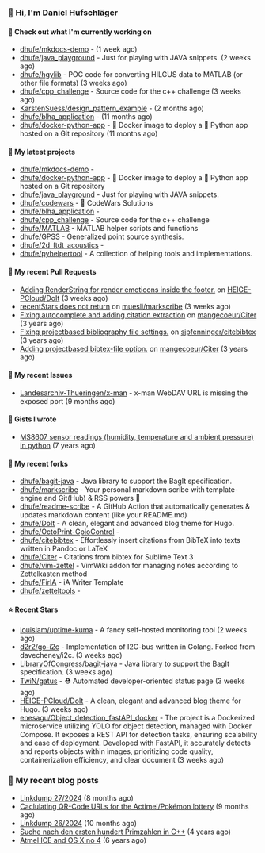 ### 👋 Hi, I'm Daniel Hufschläger


#### 👷 Check out what I'm currently working on


- [dhufe/mkdocs-demo](https://github.com/dhufe/mkdocs-demo) -  (1 week ago)
- [dhufe/java_playground](https://github.com/dhufe/java_playground) - Just for playing with JAVA snippets. (2 weeks ago)
- [dhufe/hgylib](https://github.com/dhufe/hgylib) - POC code for converting HILGUS data to MATLAB (or other file formats) (3 weeks ago)
- [dhufe/cpp_challenge](https://github.com/dhufe/cpp_challenge) - Source code for the c++ challenge (3 weeks ago)
- [KarstenSuess/design_pattern_example](https://github.com/KarstenSuess/design_pattern_example) -  (2 months ago)
- [dhufe/blha_application](https://github.com/dhufe/blha_application) -  (11 months ago)
- [dhufe/docker-python-app](https://github.com/dhufe/docker-python-app) - 🐳 Docker image to deploy a 🐍 Python app hosted on a Git repository (11 months ago)

#### 🌱 My latest projects


- [dhufe/mkdocs-demo](https://github.com/dhufe/mkdocs-demo) - 
- [dhufe/docker-python-app](https://github.com/dhufe/docker-python-app) - 🐳 Docker image to deploy a 🐍 Python app hosted on a Git repository
- [dhufe/java_playground](https://github.com/dhufe/java_playground) - Just for playing with JAVA snippets.
- [dhufe/codewars](https://github.com/dhufe/codewars) - 🍻 CodeWars Solutions
- [dhufe/blha_application](https://github.com/dhufe/blha_application) - 
- [dhufe/cpp_challenge](https://github.com/dhufe/cpp_challenge) - Source code for the c++ challenge
- [dhufe/MATLAB](https://github.com/dhufe/MATLAB) - MATLAB helper scripts and functions
- [dhufe/GPSS](https://github.com/dhufe/GPSS) - Generalized point source synthesis.
- [dhufe/2d_ftdt_acoustics](https://github.com/dhufe/2d_ftdt_acoustics) - 
- [dhufe/pyhelpertool](https://github.com/dhufe/pyhelpertool) - A collection of helping tools and implementations.

#### 🔨 My recent Pull Requests

- [Adding RenderString for render emoticons inside the footer.](https://github.com/HEIGE-PCloud/DoIt/pull/1446) on [HEIGE-PCloud/DoIt](https://github.com/HEIGE-PCloud/DoIt) (3 weeks ago)
- [recentStars does not return](https://github.com/muesli/markscribe/pull/99) on [muesli/markscribe](https://github.com/muesli/markscribe) (3 weeks ago)
- [Fixing autocomplete and adding citation extraction](https://github.com/mangecoeur/Citer/pull/43) on [mangecoeur/Citer](https://github.com/mangecoeur/Citer) (3 years ago)
- [Fixing projectbased bibliography file settings.](https://github.com/sjpfenninger/citebibtex/pull/20) on [sjpfenninger/citebibtex](https://github.com/sjpfenninger/citebibtex) (3 years ago)
- [Adding projectbased bibtex-file option.](https://github.com/mangecoeur/Citer/pull/42) on [mangecoeur/Citer](https://github.com/mangecoeur/Citer) (3 years ago)

#### 🔨 My recent Issues

- [Landesarchiv-Thueringen/x-man](https://github.com/Landesarchiv-Thueringen/x-man) - x-man WebDAV URL is missing the exposed port (9 months ago)

#### 📓 Gists I wrote

- [MS8607 sensor readings (humidity, temperature and ambient pressure) in python](https://gist.github.com/e536efcbcf6dde544f20d1cade238dc3) (7 years ago)

#### 🍴 My recent forks

- [dhufe/bagit-java](https://github.com/dhufe/bagit-java) - Java library to support the BagIt specification.
- [dhufe/markscribe](https://github.com/dhufe/markscribe) - Your personal markdown scribe with template-engine and Git(Hub) & RSS powers 📜
- [dhufe/readme-scribe](https://github.com/dhufe/readme-scribe) - A GitHub Action that automatically generates & updates markdown content (like your README.md)
- [dhufe/DoIt](https://github.com/dhufe/DoIt) - A clean, elegant and advanced blog theme for Hugo.
- [dhufe/OctoPrint-GpioControl](https://github.com/dhufe/OctoPrint-GpioControl) - 
- [dhufe/citebibtex](https://github.com/dhufe/citebibtex) - Effortlessly insert citations from BibTeX into texts written in Pandoc or LaTeX
- [dhufe/Citer](https://github.com/dhufe/Citer) -  Citations from bibtex for Sublime Text 3
- [dhufe/vim-zettel](https://github.com/dhufe/vim-zettel) - VimWiki addon for managing notes according to Zettelkasten method
- [dhufe/FirIA](https://github.com/dhufe/FirIA) - iA Writer Template
- [dhufe/zetteltools](https://github.com/dhufe/zetteltools) - 

#### ⭐ Recent Stars

- [louislam/uptime-kuma](https://github.com/louislam/uptime-kuma) - A fancy self-hosted monitoring tool (2 weeks ago)
- [d2r2/go-i2c](https://github.com/d2r2/go-i2c) - Implementation of I2C-bus written in Golang. Forked from davecheney/i2c. (3 weeks ago)
- [LibraryOfCongress/bagit-java](https://github.com/LibraryOfCongress/bagit-java) - Java library to support the BagIt specification. (3 weeks ago)
- [TwiN/gatus](https://github.com/TwiN/gatus) - ⛑ Automated developer-oriented status page (3 weeks ago)
- [HEIGE-PCloud/DoIt](https://github.com/HEIGE-PCloud/DoIt) - A clean, elegant and advanced blog theme for Hugo. (3 weeks ago)
- [enesagu/Object_detection_fastAPI_docker](https://github.com/enesagu/Object_detection_fastAPI_docker) - The project is a Dockerized microservice utilizing YOLO for object detection, managed with Docker Compose. It exposes a REST API for detection tasks, ensuring scalability and ease of deployment. Developed with FastAPI, it accurately detects and reports objects within images, prioritizing code quality, containerization efficiency, and clear document (3 weeks ago)

### 📝 My recent blog posts


- [Linkdump 27/2024](https://hufschlaeger.net/linkdump-kw27/) (8 months ago)
- [Caclulating QR-Code URLs for the Actimel/Pokémon lottery](https://hufschlaeger.net/poke-lottery/) (9 months ago)
- [Linkdump 26/2024](https://hufschlaeger.net/linkdump-kw26/) (10 months ago)
- [Suche nach den ersten hundert Primzahlen in C++](https://hufschlaeger.net/cpp-prime-numbers/) (4 years ago)
- [Atmel ICE and OS X no 4](https://hufschlaeger.net/atmelice-and-os-x-4/) (6 years ago)
